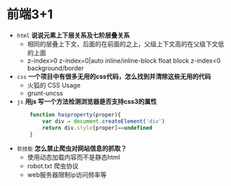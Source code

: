 # 前端3+1
- `html` **说说元素上下层关系及七阶层叠关系**
    - 相同的层叠上下文，后面的在前面的之上，父级上下文高的在父级下文低的上面
    - z-index>0 z-index=0|auto inline/inline-block float block z-index<0 background/border
- `css` **一个项目中有很多无用的css代码，怎么找到并清除这些无用的代码**
    - 火狐的 CSS Usage
    - grunt-uncss
- `js` **用js 写一个方法检测浏览器是否支持css3的属性**
    ```js
        function hasproperty(proper){
            var div = document.createElement('div')
            return div.style[proper]==undefined
        }
    ```
- `软技能` **怎么禁止爬虫对网站信息的抓取？**
    - 使用动态加载内容而不是静态html
    - robot.txt 爬虫协议
    - web服务器限制ip访问频率等